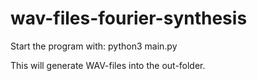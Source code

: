 # wav-files-fourier-synthesis

Start the program with:
python3 main.py

This will generate WAV-files into the out-folder.
